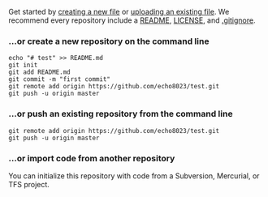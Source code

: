 

Get started by [creating a new file](https://github.com/echo8023/test/new/master) or [uploading an existing file](https://github.com/echo8023/test/upload). We recommend every repository include a [README](https://github.com/echo8023/test/new/master?readme=1), [LICENSE](https://github.com/echo8023/test/new/master?filename=LICENSE.md), and [.gitignore](https://github.com/echo8023/test/new/master?filename=.gitignore).



### …or create a new repository on the command line

```
echo "# test" >> README.md
git init
git add README.md
git commit -m "first commit"
git remote add origin https://github.com/echo8023/test.git
git push -u origin master
```



### …or push an existing repository from the command line

```
git remote add origin https://github.com/echo8023/test.git
git push -u origin master
```



### …or import code from another repository

You can initialize this repository with code from a Subversion, Mercurial, or TFS project.